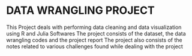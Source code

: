 # DATA WRANGLING PROJECT
This Project deals with performing data cleaning and data visualization using R and Julia Softwares
The project consists of the dataset, the data wrangling codes and the project report
The project also consists of the notes related to various challenges found while dealing with the project
